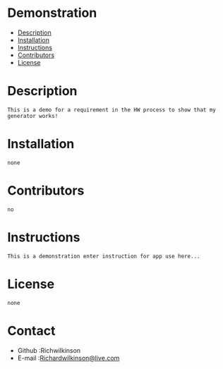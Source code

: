 # Demonstration 
* [Description](#-description)
* [Installation](#-dependency)
* [Instructions](#-instructions)
* [Contributors](#-contributors)
* [License](#-license)
# Description
    This is a demo for a requirement in the HW process to show that my generator works!
# Installation
    none
# Contributors
    no
# Instructions
    This is a demonstration enter instruction for app use here...
# License
    none
    
# Contact
* Github :Richwilkinson
* E-mail :Richardwilkinson@live.com

